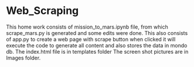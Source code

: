# Web_Scraping

This home work consists of mission_to_mars.ipynb file, from which scrape_mars.py is generated and some edits were done.
This also consists of app.py to create a web page with scrape button when clicked it will execute the code to generate all content and also stores the data in mondo db.
The index.html file is in templates folder
The screen shot pictures are in Images folder.

